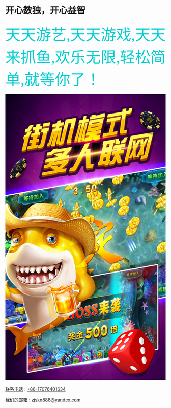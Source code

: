 # 开心数独，开心益智

<font color=#00CED1	 size=18 face="微软雅黑">天天游艺,天天游戏,天天来抓鱼,欢乐无限,轻松简单,就等你了！</font>


![image](https://github.com/yay604882/TianTainYouYI/blob/master/ttyy.jpg)


[联系电话](+86-17076401634) : [+86-17076401634](+86-17076401634)

[我们的邮箱](zjskn888@yandex.com) : [zjskn888@yandex.com](zjskn888@yandex.com)

